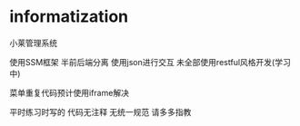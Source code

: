 # informatization
小莱管理系统  

使用SSM框架 半前后端分离 使用json进行交互 未全部使用restful风格开发(学习中)

菜单重复代码预计使用iframe解决  

平时练习时写的 代码无注释 无统一规范  请多多指教
